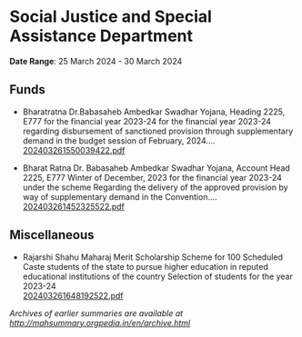 # Social Justice and Special Assistance Department

**Date Range**: 25 March 2024 - 30 March 2024


## Funds
- Bharatratna Dr.Babasaheb Ambedkar Swadhar Yojana, Heading 2225, E777 for the financial year 2023-24 for the financial year 2023-24 regarding disbursement of sanctioned provision through supplementary demand in the budget session of February, 2024....\
  [202403261550039422.pdf](https://gr.maharashtra.gov.in/Site/Upload/Government%20Resolutions/English/202403261550039422.pdf)

- Bharat Ratna Dr. Babasaheb Ambedkar Swadhar Yojana, Account Head 2225, E777 Winter of December, 2023 for the financial year 2023-24 under the scheme   Regarding the delivery of the approved provision by way of supplementary demand in the Convention....\
  [202403261452325522.pdf](https://gr.maharashtra.gov.in/Site/Upload/Government%20Resolutions/English/202403261452325522.pdf)

## Miscellaneous
- Rajarshi Shahu Maharaj Merit Scholarship Scheme for 100 Scheduled Caste students of the state to pursue higher education in reputed educational institutions of the country Selection of students for the year 2023-24\
  [202403261648192522.pdf](https://gr.maharashtra.gov.in/Site/Upload/Government%20Resolutions/English/202403261648192522.pdf)


*Archives of earlier summaries are available at http://mahsummary.orgpedia.in/en/archive.html*